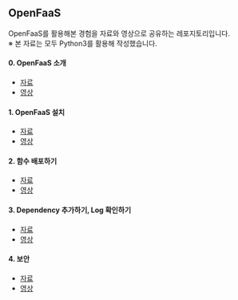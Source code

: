 ## OpenFaaS


OpenFaaS를 활용해본 경험을 자료와 영상으로 공유하는 레포지토리입니다.<br>
※ 본 자료는 모두 Python3를 활용해 작성했습니다.


#### 0. OpenFaaS 소개
- [자료](https://github.com/HyeyeonKoo/OpenFaaS/blob/main/0_openfaas_%EC%86%8C%EA%B0%9C.pdf)
- [영상](https://youtu.be/eeH5r34gfQU)


#### 1. OpenFaaS 설치
- [자료](https://github.com/HyeyeonKoo/OpenFaaS/blob/main/1_OpenFaaS_%EC%84%A4%EC%B9%98.pdf)
- [영상](https://youtu.be/P8Oo5_zKikQ)


#### 2. 함수 배포하기
- [자료](https://github.com/HyeyeonKoo/OpenFaaS/blob/main/2_%ED%95%A8%EC%88%98_%EB%B0%B0%ED%8F%AC%ED%95%98%EA%B8%B0.pdf)
- [영상](https://youtu.be/HEpnC1L-zwQ)


#### 3. Dependency 추가하기, Log 확인하기
- [자료](https://github.com/HyeyeonKoo/OpenFaaS/blob/main/3_dependency__logging.pdf)
- [영상](https://youtu.be/-d42WRIKRSM)


#### 4. 보안
- [자료](https://github.com/HyeyeonKoo/OpenFaaS/blob/main/4._%EB%B3%B4%EC%95%88.pdf)
- [영상](https://youtu.be/G6uzgxKM8fQ)

